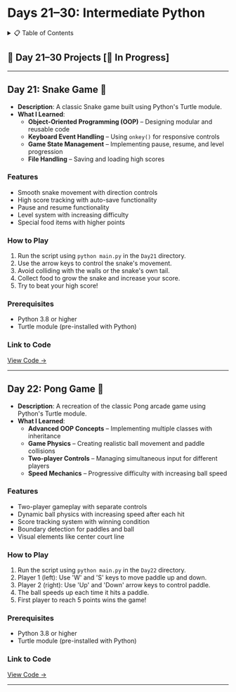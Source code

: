 <a name="day-21-30"></a>

# Days 21–30: Intermediate Python

<details>
<summary>📋 Table of Contents</summary>

- [Day 21: Snake Game](#day-21-snake-game)
- [Day 22: Pong Game](#day-22-pong-game)

</details>

## 📅 Day 21–30 Projects [🚧 In Progress]

---

<a name="day-21-snake-game"></a>

## Day 21: Snake Game 🐍

- **Description**: A classic Snake game built using Python's Turtle module.
- **What I Learned**:
  - **Object-Oriented Programming (OOP)** – Designing modular and reusable code
  - **Keyboard Event Handling** – Using `onkey()` for responsive controls
  - **Game State Management** – Implementing pause, resume, and level progression
  - **File Handling** – Saving and loading high scores

### Features

- Smooth snake movement with direction controls
- High score tracking with auto-save functionality
- Pause and resume functionality
- Level system with increasing difficulty
- Special food items with higher points

### How to Play

1. Run the script using `python main.py` in the `Day21` directory.
2. Use the arrow keys to control the snake's movement.
3. Avoid colliding with the walls or the snake's own tail.
4. Collect food to grow the snake and increase your score.
5. Try to beat your high score!

### Prerequisites

- Python 3.8 or higher
- Turtle module (pre-installed with Python)

### Link to Code

[View Code →](Day21/main.py)

---

<a name="day-22-pong-game"></a>

## Day 22: Pong Game 🏓

- **Description**: A recreation of the classic Pong arcade game using Python's Turtle module.
- **What I Learned**:
  - **Advanced OOP Concepts** – Implementing multiple classes with inheritance
  - **Game Physics** – Creating realistic ball movement and paddle collisions
  - **Two-player Controls** – Managing simultaneous input for different players
  - **Speed Mechanics** – Progressive difficulty with increasing ball speed

### Features

- Two-player gameplay with separate controls
- Dynamic ball physics with increasing speed after each hit
- Score tracking system with winning condition
- Boundary detection for paddles and ball
- Visual elements like center court line

### How to Play

1. Run the script using `python main.py` in the `Day22` directory.
2. Player 1 (left): Use 'W' and 'S' keys to move paddle up and down.
3. Player 2 (right): Use 'Up' and 'Down' arrow keys to control paddle.
4. The ball speeds up each time it hits a paddle.
5. First player to reach 5 points wins the game!

### Prerequisites

- Python 3.8 or higher
- Turtle module (pre-installed with Python)

### Link to Code

[View Code →](Day22/main.py)

---

<!-- Additional sections for Day 23 to Day 30 can follow this structure -->
